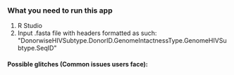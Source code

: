 ### What you need to run this app
1. R Studio
2. Input .fasta file with headers formatted as such: "DonorwiseHIVSubtype.DonorID.GenomeIntactnessType.GenomeHIVSubtype.SeqID"

#### Possible glitches (Common issues users face):
